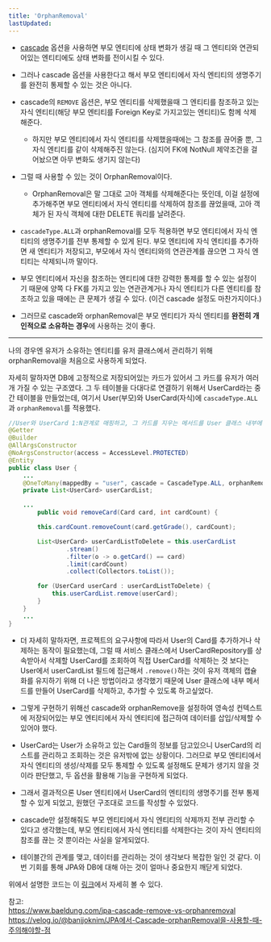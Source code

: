 ```yaml
---
title: 'OrphanRemoval'
lastUpdated: 
---
```


- <a href="./Cascade.md">cascade</a> 옵션을 사용하면 부모 엔티티에 상태 변화가 생길 때 그 엔티티와 연관되어있는 엔티티에도 상태 변화를 전이시킬 수 있다. 
- 그러나 cascade 옵션을 사용한다고 해서 부모 엔티티에서 자식 엔티티의 생명주기를 완전히 통제할 수 있는 것은 아니다.

- cascade의 `REMOVE` 옵션은, 부모 엔티티를 삭제했을때 그 엔티티를 참조하고 있는 자식 엔티티(해당 부모 엔티티를 Foreign Key로 가지고있는 엔티티)도 함께 삭제해준다. 
  - 하지만 부모 엔티티에서 자식 엔티티를 삭제했을때에는 그 참조를 끊어줄 뿐, 그 자식 엔티티를 같이 삭제해주진 않는다. (심지어 FK에 NotNull 제약조건을 걸어놨으면 아무 변화도 생기지 않는다)

- 그럴 때 사용할 수 있는 것이 OrphanRemoval이다.
    - OrphanRemoval은 말 그대로 고아 객체를 삭제해준다는 뜻인데, 이걸 설정에 추가해주면 부모 엔티티에서 자식 엔티티를 삭제하여 참조를 끊었을때, 고아 객체가 된 자식 객체에 대한 DELETE 쿼리를 날려준다. 

- `cascadeType.ALL`과 orphanRemoval를 모두 적용하면 부모 엔티티에서 자식 엔티티의 생명주기를 전부 통제할 수 있게 된다. 부모 엔티티에 자식 엔티티를 추가하면 새 엔티티가 저장되고, 부모에서 자식 엔티티와의 연관관계를 끊으면 그 자식 엔티티는 삭제되니까 말이다. 

- 부모 엔티티에서 자신을 참조하는 엔티티에 대한 강력한 통제를 할 수 있는 설정이기 때문에 양쪽 다 FK를 가지고 있는 연관관계거나 자식 엔티티가 다른 엔티티를 참조하고 있을 때에는 큰 문제가 생길 수 있다. (이건 cascade 설정도 마찬가지이다.)

- 그러므로 cascade와 orphanRemoval은 부모 엔티티가 자식 엔티티를 **완전히 개인적으로 소유하는 경우**에 사용하는 것이 좋다. 

---

<p>나의 경우엔 유저가 소유하는 엔티티를 유저 클래스에서 관리하기 위해 orphanRemoval을 처음으로 사용하게 되었다. </p>

자세히 말하자면 DB에 고정적으로 저장되어있는 카드가 있어서 그 카드를 유저가 여러개 가질 수 있는 구조였다. 그 두 테이블을 다대다로 연결하기 위해서 UserCard라는 중간 테이블을 만들었는데, 여기서 User(부모)와 UserCard(자식)에 `cascadeType.ALL`과 `orphanRemoval`를 적용했다.

```java
//User와 UserCard 1:N관계로 매핑하고, 그 카드를 지우는 메서드를 User 클래스 내부에 구현했다.
@Getter
@Builder
@AllArgsConstructor
@NoArgsConstructor(access = AccessLevel.PROTECTED)
@Entity
public class User {
    ...
    @OneToMany(mappedBy = "user", cascade = CascadeType.ALL, orphanRemoval = true)
    private List<UserCard> userCardList;

    ...
        public void removeCard(Card card, int cardCount) {

        this.cardCount.removeCount(card.getGrade(), cardCount);

        List<UserCard> userCardListToDelete = this.userCardList
                .stream()
                .filter(o -> o.getCard() == card)
                .limit(cardCount)
                .collect(Collectors.toList());

        for (UserCard userCard : userCardListToDelete) {
            this.userCardList.remove(userCard);
        }
    }
    ...
}
```

- 더 자세히 말하자면, 프로젝트의 요구사항에 따라서 User의 Card를 추가하거나 삭제하는 동작이 필요했는데, 그럴 때 서비스 클래스에서 UserCardRepository를 상속받아서 삭제할 UserCard를 조회하여 직접 UserCard를 삭제하는 것 보다는 User에서 userCardList 필드에 접근해서 `.remove()`하는 것이 유저 객체의 캡슐화를 유지하기 위해 더 나은 방법이라고 생각했기 때문에 User 클래스에 내부 메서드를 만들어 UserCard를 삭제하고, 추가할 수 있도록 하고싶었다.

- 그렇게 구현하기 위해선 cascade와 orphanRemove을 설정하여 영속성 컨텍스트에 저장되어있는 부모 엔티티에서 자식 엔티티에 접근하여 데이터를 삽입/삭제할 수 있어야 했다. 

- UserCard는 User가 소유하고 있는 Card들의 정보를 담고있으니 UserCard의 리스트를 관리하고 조회하는 것은 유저밖에 없는 상황이다. 그러므로 부모 엔티티에서 자식 엔티티의 생성/삭제를 모두 통제할 수 있도록 설정해도 문제가 생기지 않을 것이라 판단했고, 두 옵션을 활용해 기능을 구현하게 되었다.

- 그래서 결과적으론 User 엔티티에서 UserCard의 엔티티의 생명주기를 전부 통제할 수 있게 되었고, 원했던 구조대로 코드를 작성할 수 있었다.

- cascade만 설정해줘도 부모 엔티티에서 자식 엔티티의 삭제까지 전부 관리할 수 있다고 생각했는데, 부모 엔티티에서 자식 엔티티를 삭제한다는 것이 자식 엔티티의 참조를 끊는 것 뿐이라는 사실을 알게되었다. 
  
- 테이블간의 관계를 맺고, 데이터를 관리하는 것이 생각보다 복잡한 일인 것 같다. 이번 기회를 통해 JPA와 DB에 대해 아는 것이 얼마나 중요한지 깨닫게 되었다.

<p>위에서 설명한 코드는 이 <a href="https://github.com/YouGoodBackEnd/DSM-TCG-Backend/blob/master/src/main/java/com/project/tcg/domain/user/domain/User.java">링크</a>에서 자세히 볼 수 있다.</p>


참고: <br>
 https://www.baeldung.com/jpa-cascade-remove-vs-orphanremoval<br>
https://velog.io/@banjjoknim/JPA에서-Cascade-orphanRemoval을-사용할-때-주의해야할-점